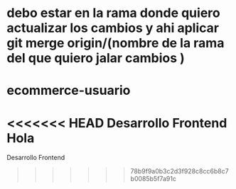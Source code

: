 # debo estar en la rama donde quiero actualizar los cambios y ahi aplicar git merge origin/(nombre de la rama del que quiero jalar cambios )
# ecommerce-usuario
<<<<<<< HEAD
Desarrollo Frontend 
Hola
=======
Desarrollo Frontend
>>>>>>> 78b9f9a0b3c2d3f928c8cc6b8c7b0085b5f7a91c
